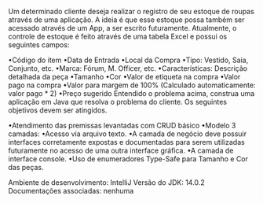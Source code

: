 Um determinado cliente deseja realizar o registro de seu estoque de roupas através de uma aplicação. A ideia é que esse estoque possa também ser acessado através de um App, a ser escrito futuramente. Atualmente, o controle de estoque é feito através de uma tabela Excel e possui os seguintes campos:

•Código do item
•Data de Entrada
•Local da Compra
•Tipo: Vestido, Saia, Conjunto, etc.
•Marca: Fórum, M. Officer, etc.
•Características: Descrição detalhada da peça
•Tamanho
•Cor
•Valor de etiqueta na compra
•Valor pago na compra
•Valor para margem de 100% (Calculado automaticamente: valor pago * 2)
•Preço sugerido
Entendido o problema acima, construa uma aplicação em Java que resolva o problema do cliente. Os seguintes objetivos devem ser atingidos.

•Atendimento das premissas levantadas com CRUD básico
•Modelo 3 camadas:
•Acesso via arquivo texto.
•A camada de negócio deve possuir interfaces corretamente expostas e documentadas para serem utilizadas futuramente no acesso de uma outra interface gráfica.
•A camada de interface console.
•Uso de enumeradores Type-Safe para Tamanho e Cor das peças.

Ambiente de desenvolvimento: IntelliJ
Versão do JDK: 14.0.2
Documentações associadas: nenhuma